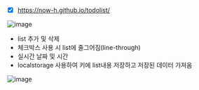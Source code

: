 - [x] https://now-h.github.io/todolist/

![image](https://github.com/Now-h/todolist/assets/150241213/70e4f705-74ba-4055-be61-b79d39f9afe9)

- list 추가 및 삭제
- 체크박스 사용 시 list에 줄그어짐(line-through)
- 실시간 날짜 및 시간
- localstorage 사용하여 키에 list내용 저장하고 저장된 데이터 가져옴

![image](https://github.com/Now-h/todolist/assets/150241213/8a447d5b-961b-40b0-9877-22b1c6aab2d1)
